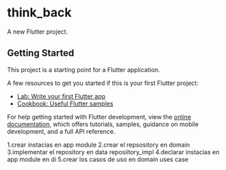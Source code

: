 # think_back

A new Flutter project.

## Getting Started

This project is a starting point for a Flutter application.

A few resources to get you started if this is your first Flutter project:

- [Lab: Write your first Flutter app](https://docs.flutter.dev/get-started/codelab)
- [Cookbook: Useful Flutter samples](https://docs.flutter.dev/cookbook)

For help getting started with Flutter development, view the
[online documentation](https://docs.flutter.dev/), which offers tutorials,
samples, guidance on mobile development, and a full API reference.

1.crear instacias en app module
2.crear el repsository en domain 
3.implementar el repository en data reposiitory_impl
4.declarar instacias en app module en di
5.crear los casos de uso en domain uses case

